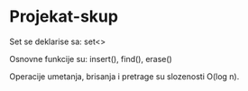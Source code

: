 # Projekat-skup

Set se deklarise sa: set<>

Osnovne funkcije su: insert(), find(), erase()

Operacije umetanja, brisanja i pretrage su slozenosti O(log⁡ n).

